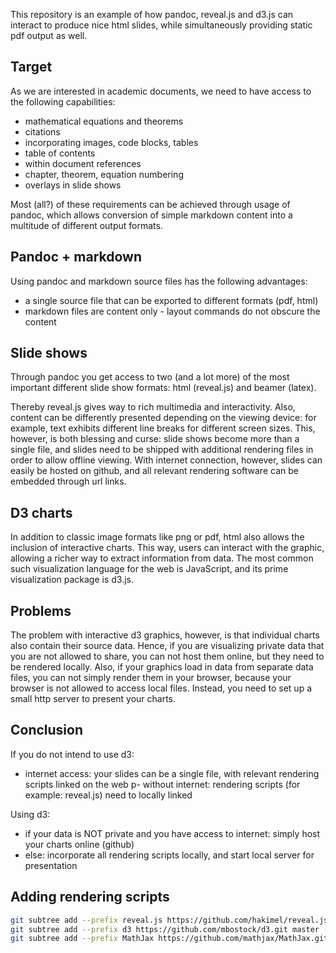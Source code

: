 This repository is an example of how pandoc, reveal.js and d3.js can
interact to produce nice html slides, while simultaneously providing
static pdf output as well.

## Target

As we are interested in academic documents, we need to have access to
the following capabilities:
- mathematical equations and theorems
- citations
- incorporating images, code blocks, tables
- table of contents
- within document references
- chapter, theorem, equation numbering
- overlays in slide shows

Most (all?) of these requirements can be achieved through usage of
pandoc, which allows conversion of simple markdown content into a
multitude of different output formats.

## Pandoc + markdown

Using pandoc and markdown source files has the following advantages:
- a single source file that can be exported to different formats (pdf,
  html) 
- markdown files are content only - layout commands do not obscure the
  content 

## Slide shows

Through pandoc you get access to two (and a lot more) of the most
important different slide show formats: html (reveal.js) and beamer
(latex).

Thereby reveal.js gives way to rich multimedia and interactivity.
Also, content can be differently presented depending on the viewing
device: for example, text exhibits different line breaks for different
screen sizes. This, however, is both blessing and curse: slide shows
become more than a single file, and slides need to be shipped with
additional rendering files in order to allow offline viewing. With
internet connection, however, slides can easily be hosted on github,
and all relevant rendering software can be embedded through url links.

## D3 charts

In addition to classic image formats like png or pdf, html also allows
the inclusion of interactive charts. This way, users can interact with
the graphic, allowing a richer way to extract information from data.
The most common such visualization language for the web is JavaScript,
and its prime visualization package is d3.js.

## Problems

The problem with interactive d3 graphics, however, is that individual
charts also contain their source data. Hence, if you are visualizing
private data that you are not allowed to share, you can not host them
online, but they need to be rendered locally. Also, if your graphics
load in data from separate data files, you can not simply render them
in your browser, because your browser is not allowed to access local
files. Instead, you need to set up a small http server to present your
charts.

## Conclusion

If you do not intend to use d3:
- internet access: your slides can be a single file, with relevant
  rendering scripts linked on the web
p- without internet: rendering scripts (for example: reveal.js) need to
  locally linked

Using d3:
- if your data is NOT private and you have access to internet: simply
  host your charts online (github)
- else: incorporate all rendering scripts locally, and start local
  server for presentation

## Adding rendering scripts

```sh
git subtree add --prefix reveal.js https://github.com/hakimel/reveal.js.git master --squash
git subtree add --prefix d3 https://github.com/mbostock/d3.git master --squash
git subtree add --prefix MathJax https://github.com/mathjax/MathJax.git master --squash
```
